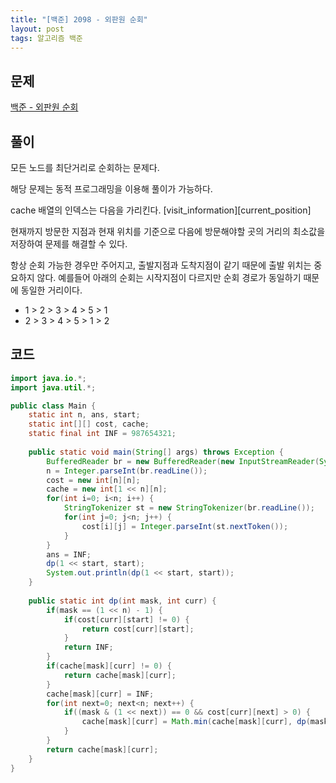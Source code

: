 ```yaml
---
title: "[백준] 2098 - 외판원 순회"
layout: post
tags: 알고리즘 백준
---
```


## 문제
[백준 - 외판원 순회](https://www.acmicpc.net/problem/2098)

## 풀이
모든 노드를 최단거리로 순회하는 문제다.

해당 문제는 동적 프로그래밍을 이용해 풀이가 가능하다.

cache 배열의 인덱스는 다음을 가리킨다. [visit_information][current_position]

현재까지 방문한 지점과 현재 위치를 기준으로 다음에 방문해야할 곳의 거리의 최소값을 저장하여 문제를 해결할 수 있다.

항상 순회 가능한 경우만 주어지고, 출발지점과 도착지점이 같기 때문에 출발 위치는 중요하지 않다. 예를들어 아래의 순회는 시작지점이 다르지만 순회 경로가 동일하기 때문에 동일한 거리이다.

 - 1 > 2 > 3 > 4 > 5 > 1
 - 2 > 3 > 4 > 5 > 1 > 2



## 코드

```java
import java.io.*;
import java.util.*;

public class Main {
	static int n, ans, start;
	static int[][] cost, cache;
	static final int INF = 987654321;
	
	public static void main(String[] args) throws Exception {
		BufferedReader br = new BufferedReader(new InputStreamReader(System.in));
		n = Integer.parseInt(br.readLine());
		cost = new int[n][n];
		cache = new int[1 << n][n];
		for(int i=0; i<n; i++) {
			StringTokenizer st = new StringTokenizer(br.readLine());
			for(int j=0; j<n; j++) {
				cost[i][j] = Integer.parseInt(st.nextToken());
			}
		}
		ans = INF;
        dp(1 << start, start);
		System.out.println(dp(1 << start, start));
	}
	
	public static int dp(int mask, int curr) {
		if(mask == (1 << n) - 1) {
			if(cost[curr][start] != 0) {
				return cost[curr][start];
			}
			return INF;
		}
		if(cache[mask][curr] != 0) {
			return cache[mask][curr];
		}
		cache[mask][curr] = INF;
		for(int next=0; next<n; next++) {
			if((mask & (1 << next)) == 0 && cost[curr][next] > 0) {
				cache[mask][curr] = Math.min(cache[mask][curr], dp(mask | (1 << next), next) + cost[curr][next]);
			}
		}
		return cache[mask][curr];
	}
}
```